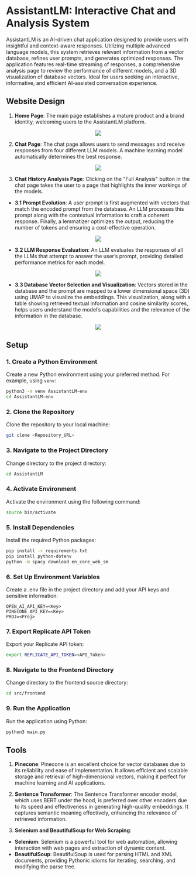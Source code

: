 # AssistantLM: Interactive Chat and Analysis System

AssistantLM is an AI-driven chat application designed to provide users with insightful and context-aware responses. Utilizing multiple advanced language models, this system retrieves relevant information from a vector database, refines user prompts, and generates optimized responses. The application features real-time streaming of responses, a comprehensive analysis page to review the performance of different models, and a 3D visualization of database vectors. Ideal for users seeking an interactive, informative, and efficient AI-assisted conversation experience.

## Website Design

1. **Home Page**: The main page establishes a mature product and a brand identity, welcoming users to the AssistantLM platform. 

<p align="center">
  <img src="https://github.com/HassanBoukhamseen/AssistantLM/assets/60622951/201db1ef-7404-48c7-a682-5185d49a2b8d" />
</p>

2. **Chat Page**: The chat page allows users to send messages and receive responses from four different LLM models. A machine learning model automatically determines the best response.

<p align="center">
  <img src="https://github.com/HassanBoukhamseen/AssistantLM/assets/60622951/e03b3551-a7f6-412c-9dcb-f4a62f73ac37" />
</p>

3. **Chat History Analysis Page**: Clicking on the "Full Analysis" button in the chat page takes the user to a page that highlights the inner workings of the models. 
  - **3.1 Prompt Evolution**: A user prompt is first augmented with vectors that match the encoded prompt from the database. An LLM processes this prompt along with the contextual information to craft a coherent response. Finally, a lemmatizer optimizes the output, reducing the number of tokens and ensuring a cost-effective operation.

<p align="center">
  <img src="https://github.com/HassanBoukhamseen/AssistantLM/assets/60622951/027e6500-4183-4e78-bc6a-416b14c863c5" />
</p>
  
  - **3.2 LLM Response Evaluation**: An LLM evaluates the responses of all the LLMs that attempt to answer the user’s prompt, providing detailed performance metrics for each model.

<p align="center">
  <img src="https://github.com/HassanBoukhamseen/AssistantLM/assets/60622951/6b794646-c3dc-45aa-87e3-1c1ee8e807fd" />
</p>
  
  - **3.3 Database Vector Selection and Visualization**: Vectors stored in the database and the prompt are mapped to a lower dimensional space (3D) using UMAP to visualize the embeddings. This visualization, along with a table showing retrieved textual information and cosine similarity scores, helps users understand the model’s capabilities and the relevance of the information in the database. 

<p align="center">
  <img src="https://github.com/HassanBoukhamseen/AssistantLM/assets/60622951/af336a16-9ed8-4594-ab2f-15bbe5fb641b" />
</p>

## Setup

### 1. Create a Python Environment

Create a new Python environment using your preferred method. For example, using `venv`:
```sh
python3 -m venv AssistantLM-env
cd AssistantLM-env
```
### 2. Clone the Repository
Clone the repository to your local machine:
```sh
git clone <Repository_URL>
```
### 3. Navigate to the Project Directory
Change directory to the project directory:
```sh
cd AssistantLM
```
### 4. Activate Environment
Activate the environment using the following command:
```sh
source bin/activate
```
### 5. Install Dependencies
Install the required Python packages:
```sh
pip install -r requirements.txt
pip install python-dotenv
python -m spacy download en_core_web_sm
```
### 6. Set Up Environment Variables
Create a .env file in the project directory and add your API keys and sensitive information:
```env
OPEN_AI_API_KEY=<Key>
PINECONE_API_KEY=<Key>
PROJ=<Proj>
```
### 7. Export Replicate API Token
Export your Replicate API token:
```sh
export REPLICATE_API_TOKEN=<API_Token>
```
### 8. Navigate to the Frontend Directory
Change directory to the frontend source directory:
```sh
cd src/frontend
```
### 9. Run the Application
Run the application using Python:
```sh
python3 main.py
```
## Tools

1. **Pinecone**: Pinecone is an excellent choice for vector databases due to its reliability and ease of implementation. It allows efficient and scalable storage and retrieval of high-dimensional vectors, making it perfect for machine learning and AI applications.

2. **Sentence Transformer**: The Sentence Transformer encoder model, which uses BERT under the hood, is preferred over other encoders due to its speed and effectiveness in generating high-quality embeddings. It captures semantic meaning effectively, enhancing the relevance of retrieved information.

3. **Selenium and BeautifulSoup for Web Scraping**: 
  - **Selenium**: Selenium is a powerful tool for web automation, allowing interaction with web pages and extraction of dynamic content.
  - **BeautifulSoup**: BeautifulSoup is used for parsing HTML and XML documents, providing Pythonic idioms for iterating, searching, and modifying the parse tree.
